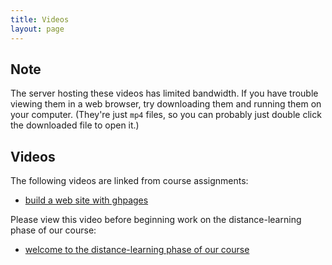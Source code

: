 ```yaml
---
title: Videos
layout: page
---
```




## Note

The server hosting these videos has limited bandwidth.  If you have trouble viewing them in a web browser, try downloading them and running them on your computer.  (They're just `mp4` files, so you can probably just double click the downloaded file to open it.)

## Videos

The following videos are linked from course assignments:

- [build a web site with ghpages](ghpages.mp4)



Please view this video before beginning work on the distance-learning phase of our course:

- [welcome to the distance-learning phase of our course](welcome.mp4)
